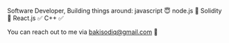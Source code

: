 Software Developer, Building things around:
javascript 😇
node.js 🥰
Solidity 🤪
React.js ✅
C++ ✅


You can reach out to me via bakisodiq@gmail.com 📠
